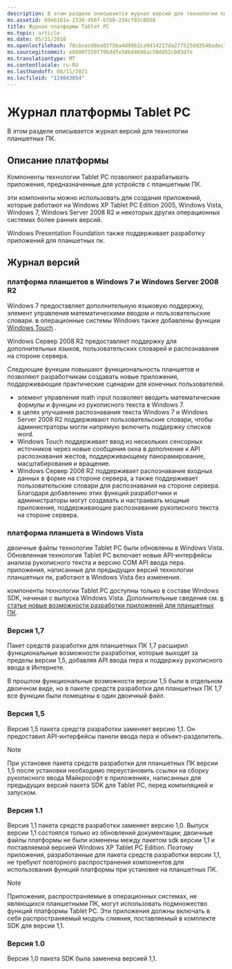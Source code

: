 ```yaml
---
description: В этом разделе описывается журнал версий для технологии планшетных ПК.
ms.assetid: 69eb161a-2330-456f-b7b8-234cf02c8b58
title: Журнал платформы Tablet PC
ms.topic: article
ms.date: 05/31/2018
ms.openlocfilehash: 78cbcecd8ee02f56a4d89b2ca9d14217da277525dd3548adec7282d6744d1d24
ms.sourcegitcommit: e6600f550f79bddfe58bd4696ac50dd52cb03d7e
ms.translationtype: MT
ms.contentlocale: ru-RU
ms.lasthandoff: 08/11/2021
ms.locfileid: "119843054"
---
```

# <a name="tablet-pc-platform-history"></a>Журнал платформы Tablet PC

В этом разделе описывается журнал версий для технологии планшетных ПК.

## <a name="platform-description"></a>Описание платформы

Компоненты технологии Tablet PC позволяют разрабатывать приложения, предназначенные для устройств с планшетным ПК.

эти компоненты можно использовать для создания приложений, которые работают на Windows XP Tablet PC Edition 2005, Windows Vista, Windows 7, Windows Server 2008 R2 и некоторых других операционных системах более ранних версий.

Windows Presentation Foundation также поддерживает разработку приложений для планшетных пк.

## <a name="version-history"></a>Журнал версий

### <a name="tablet-platform-in-windows-7-and-windows-server-2008-r2"></a>платформа планшетов в Windows 7 и Windows Server 2008 R2

Windows 7 предоставляет дополнительную языковую поддержку, элемент управления математическими вводом и пользовательские словари. в операционные системы Windows также добавлены функции [Windows Touch](../wintouch/windows-touch-portal.md) .

Windows Сервер 2008 R2 предоставляет поддержку для дополнительных языков, пользовательских словарей и распознавания на стороне сервера.

Следующие функции повышают функциональность планшетов и позволяют разработчикам создавать новые приложения, поддерживающие практические сценарии для конечных пользователей.

-   элемент управления math input позволяет вводить математические формулы и функции из рукописного текста в Windows 7.
-   в целях улучшения распознавания текста Windows 7 и Windows Server 2008 R2 поддерживают пользовательские словари, чтобы администраторы могли напрямую включить поддержку списков word.
-   Windows Touch поддерживает ввод из нескольких сенсорных источников через новые сообщения окна в дополнение к API распознавания жестов, поддерживающему панорамирование, масштабирования и вращение.
-   Windows Сервер 2008 R2 поддерживает распознавание входных данных в форме на стороне сервера, а также поддерживает пользовательские словари для распознавания на стороне сервера. Благодаря добавлению этих функций разработчики и администраторы могут создавать и настраивать мощные приложения, поддерживающие распознавание рукописного текста на стороне сервера.

### <a name="tablet-platform-in-windows-vista"></a>платформа планшета в Windows Vista

двоичные файлы технологии Tablet PC были обновлены в Windows Vista. Обновленная технология Tablet PC включает новые API-интерфейсы анализа рукописного текста и версию COM API ввода пера. приложения, написанные для предыдущих версий технологии планшетных пк, работают в Windows Vista без изменения.

компоненты технологии Tablet PC доступны только в составе Windows SDK, начиная с выпуска Windows Vista. Дополнительные сведения см. [в статье новые возможности разработки приложений для планшетных ПК](what-s-new-in-tablet-pc-development.md).

### <a name="version-17"></a>Версия 1,7

Пакет средств разработки для планшетных ПК 1,7 расширил функциональные возможности разработки, которые выходят за пределы версии 1,5, добавляя API ввода пера и поддержку рукописного ввода в Интернете.

В прошлом функциональные возможности версии 1,5 были в отдельном двоичном виде, но в пакете средств разработки для планшетных ПК 1,7 все функции были помещены в один двоичный файл.

### <a name="version-15"></a>Версия 1,5

Версия 1,5 пакета средств разработки заменяет версию 1,1. Он предоставил API-интерфейсы панели ввода пера и объект-разделитель.

> [!Note]  
> При установке пакета средств разработки для планшетных ПК версии 1,5 после установки необходимо переустановить ссылки на сборку рукописного ввода Майкрософт в приложениях, написанных для предыдущих версий пакета SDK для Tablet PC, перед компиляцией и запуском.

 

### <a name="version-11"></a>Версия 1.1

Версия 1,1 пакета средств разработки заменяет версию 1,0. Выпуск версии 1,1 состоялся только из обновлений документации; двоичные файлы платформы не были изменены между пакетом sdk версии 1,1 и поставляемой версией Windows XP Tablet PC Edition. Поэтому приложения, разработанные для пакета средств разработки версии 1,1, не требуют повторного распространения компонентов для использования функций платформы при установке на планшетных ПК.

> [!Note]  
> Приложения, распространяемые в операционных системах, не являющихся планшетными ПК, могут использовать подмножество функций платформы Tablet PC. Эти приложения должны включать в себя распространяемый модуль слияния, поставляемый в комплекте SDK для версии 1,1.

 

### <a name="version-10"></a>Версия 1.0

Версия 1,0 пакета SDK была заменена версией 1,1.

 

 
